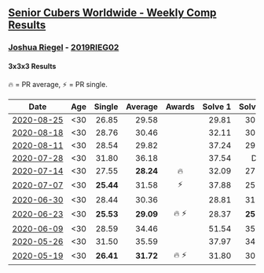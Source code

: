 <style>table {white-space: nowrap;}</style>

## [Senior Cubers Worldwide - Weekly Comp Results](/scw-comp/results/)
### [Joshua Riegel](README.md) - [2019RIEG02](https://www.worldcubeassociation.org/persons/2019RIEG02?event=333)
#### 3x3x3 Results

<span style="white-space: nowrap;">🔥 = PR average</span>, <span style="white-space: nowrap;">⚡ = PR single</span>.

| Date | Age | Single | Average | Awards | Solve 1 | Solve 2 | Solve 3 | Solve 4 | Solve 5 | Video |
| :--: | :--: | --: | --: | :--: | --: | --: | --: | --: | --: | :-- |
| [2020-08-25](../../results/2020-08-25/333.md) | <30 | 26.85 | 29.58 |  | 29.81 | 30.22 | 26.85 | 35.70 | 28.70 | [Desktop](https://www.facebook.com/events/2812216602434889/permalink/2818592468463969) / [Mobile](https://m.facebook.com/events/2812216602434889?view=permalink&id=2818592468463969) |
| [2020-08-18](../../results/2020-08-18/333.md) | <30 | 28.76 | 30.46 |  | 32.11 | 30.74 | 28.76 | 29.91 | 30.72 | [Desktop](https://www.facebook.com/events/357518755418063/permalink/362315201605085) / [Mobile](https://m.facebook.com/events/357518755418063?view=permalink&id=362315201605085) |
| [2020-08-11](../../results/2020-08-11/333.md) | <30 | 28.54 | 29.82 |  | 37.24 | 29.29 | 28.54 | 28.72 | 31.45 | [Desktop](https://www.facebook.com/events/338631130511019/permalink/341513036889495) / [Mobile](https://m.facebook.com/events/338631130511019?view=permalink&id=341513036889495) |
| [2020-07-28](../../results/2020-07-28/333.md) | <30 | 31.80 | 36.18 |  | 37.54 | DNF | 31.80 | 34.12 | 36.87 | [Desktop](https://www.facebook.com/events/708566320000803/permalink/713225456201556) / [Mobile](https://m.facebook.com/events/708566320000803?view=permalink&id=713225456201556) |
| [2020-07-14](../../results/2020-07-14/333.md) | <30 | 27.55 | **28.24** | 🔥 | 32.09 | 27.55 | 28.40 | 27.55 | 28.77 | [Desktop](https://www.facebook.com/events/1157754364595802/permalink/1161069264264312) / [Mobile](https://m.facebook.com/events/1157754364595802?view=permalink&id=1161069264264312) |
| [2020-07-07](../../results/2020-07-07/333.md) | <30 | **25.44** | 31.58 | ⚡ | 37.88 | 25.79 | **25.44** | 35.81 | 33.14 | [Desktop](https://www.facebook.com/events/271667090769235/permalink/272931387309472) / [Mobile](https://m.facebook.com/events/271667090769235?view=permalink&id=272931387309472) |
| [2020-06-30](../../results/2020-06-30/333.md) | <30 | 28.44 | 30.36 |  | 28.81 | 31.57 | 30.69 | 28.44 | 37.33 | [Desktop](https://www.facebook.com/events/679860472562391/permalink/682040969011008) / [Mobile](https://m.facebook.com/events/679860472562391?view=permalink&id=682040969011008) |
| [2020-06-23](../../results/2020-06-23/333.md) | <30 | **25.53** | **29.09** | 🔥 ⚡ | 28.37 | **25.53** | 32.76 | 31.34 | 27.55 | [Desktop](https://www.facebook.com/events/722150235200875/permalink/725666218182610) / [Mobile](https://m.facebook.com/events/722150235200875?view=permalink&id=725666218182610) |
| [2020-06-09](../../results/2020-06-09/333.md) | <30 | 28.59 | 34.46 |  | 51.54 | 35.30 | 35.11 | 32.98 | 28.59 | [Desktop](https://www.facebook.com/events/903549840109576/permalink/908169162980977) / [Mobile](https://m.facebook.com/events/903549840109576?view=permalink&id=908169162980977) |
| [2020-05-26](../../results/2020-05-26/333.md) | <30 | 31.50 | 35.59 |  | 37.97 | 34.46 | 31.50 | 34.33 | 43.37 | [Desktop](https://www.facebook.com/events/688407551989463/permalink/691824934981058) / [Mobile](https://m.facebook.com/events/688407551989463?view=permalink&id=691824934981058) |
| [2020-05-19](../../results/2020-05-19/333.md) | <30 | **26.41** | **31.72** | 🔥 ⚡ | 31.80 | 30.58 | 32.78 | 46.66 | **26.41** | [Desktop](https://www.facebook.com/events/1880761498725633/permalink/1884827578319025) / [Mobile](https://m.facebook.com/events/1880761498725633?view=permalink&id=1884827578319025) |


<!-- Global site tag (gtag.js) - Google Analytics -->
<script async src="https://www.googletagmanager.com/gtag/js?id=UA-86348435-3"></script>
<script>window.dataLayer = window.dataLayer || []; function gtag() {dataLayer.push(arguments);} gtag('js', new Date()); gtag('config', 'UA-86348435-3');</script>
